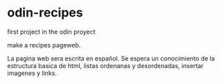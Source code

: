 # odin-recipes
first project in the odin proyect

make a recipes pageweb. 

La pagina web sera escrita en español. Se espera un conocimiento de la estructura basica de html, 
listas ordenanas y desordenadas, insertar imagenes y links.


